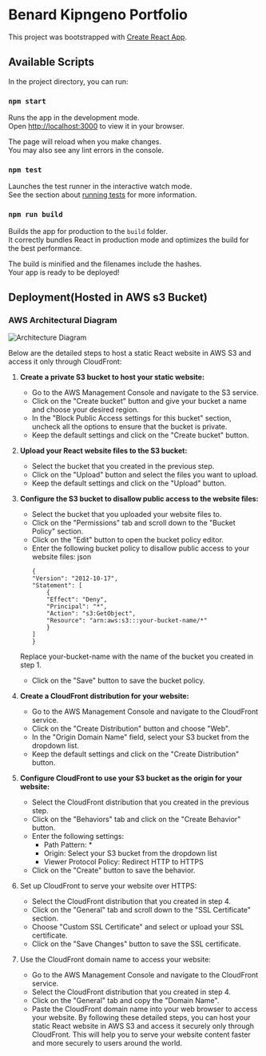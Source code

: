 # Benard Kipngeno Portfolio

This project was bootstrapped with [Create React App](https://github.com/facebook/create-react-app).

## Available Scripts

In the project directory, you can run:

### `npm start`

Runs the app in the development mode.\
Open [http://localhost:3000](http://localhost:3000) to view it in your browser.

The page will reload when you make changes.\
You may also see any lint errors in the console.

### `npm test`

Launches the test runner in the interactive watch mode.\
See the section about [running tests](https://facebook.github.io/create-react-app/docs/running-tests) for more information.

### `npm run build`

Builds the app for production to the `build` folder.\
It correctly bundles React in production mode and optimizes the build for the best performance.

The build is minified and the filenames include the hashes.\
Your app is ready to be deployed!

## Deployment(Hosted in AWS s3 Bucket)

### AWS Architectural Diagram
![Architecture Diagram](https://github.com/Bernado6/Final-Personal-Website/blob/master/src/assets/Architecture%20Diagram.png)

 Below are the detailed steps to host a static React website in AWS S3 and access it only through CloudFront:

1. **Create a private S3 bucket to host your static website:**

    * Go to the AWS Management Console and navigate to the S3 service.
    * Click on the "Create bucket" button and give your bucket a name and   choose your desired region.
    * In the "Block Public Access settings for this bucket" section, uncheck all the options to ensure that the bucket is private.
    * Keep the default settings and click on the "Create bucket" button.
2. **Upload your React website files to the S3 bucket:**

    * Select the bucket that you created in the previous step.
    * Click on the "Upload" button and select the files you want to upload.
    * Keep the default settings and click on the "Upload" button.
3. **Configure the S3 bucket to disallow public access to the website files:**

    * Select the bucket that you uploaded your website files to.
    * Click on the "Permissions" tab and scroll down to the "Bucket Policy" section.
    * Click on the "Edit" button to open the bucket policy editor.
    * Enter the following bucket policy to disallow public access to your website files:
        json
        ```{json}
        {
        "Version": "2012-10-17",
        "Statement": [
            {
            "Effect": "Deny",
            "Principal": "*",
            "Action": "s3:GetObject",
            "Resource": "arn:aws:s3:::your-bucket-name/*"
            }
        ]
        }
        ```
    Replace your-bucket-name with the name of the bucket you created in step 1.

    * Click on the "Save" button to save the bucket policy.
4. **Create a CloudFront distribution for your website:**

    * Go to the AWS Management Console and navigate to the CloudFront service.
    * Click on the "Create Distribution" button and choose "Web".
    * In the "Origin Domain Name" field, select your S3 bucket from the dropdown list.
    * Keep the default settings and click on the "Create Distribution" button.
5. **Configure CloudFront to use your S3 bucket as the origin for your website:**

    * Select the CloudFront distribution that you created in the previous step.
    * Click on the "Behaviors" tab and click on the "Create Behavior" button.
    * Enter the following settings:
        * Path Pattern: *
        * Origin: Select your S3 bucket from the dropdown list
        * Viewer Protocol Policy: Redirect HTTP to HTTPS
    * Click on the "Create" button to save the behavior.
6. Set up CloudFront to serve your website over HTTPS:

    * Select the CloudFront distribution that you created in step 4.
    * Click on the "General" tab and scroll down to the "SSL Certificate" section.
    * Choose "Custom SSL Certificate" and select or upload your SSL certificate.
    * Click on the "Save Changes" button to save the SSL certificate.
7. Use the CloudFront domain name to access your website:

    * Go to the AWS Management Console and navigate to the CloudFront service.
    * Select the CloudFront distribution that you created in step 4.
    * Click on the "General" tab and copy the "Domain Name".
    * Paste the CloudFront domain name into your web browser to access your website.
By following these detailed steps, you can host your static React website in AWS S3 and access it securely only through CloudFront. This will help you to serve your website content faster and more securely to users around the world.